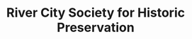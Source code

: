 ---
layout: repo
title: "River City Society for Historic Preservation"
id: 12062
permalink: repos/12062/
---